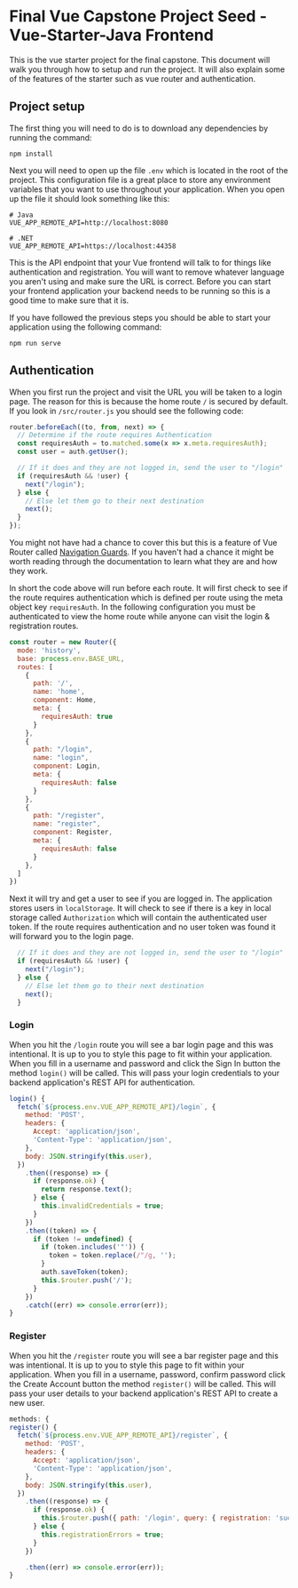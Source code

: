 # Final Vue Capstone Project Seed - Vue-Starter-Java Frontend

This is the vue starter project for the final capstone. This document will walk you through how to setup and run the project. It will also explain some of the features of the starter such as vue router and authentication.

## Project setup

The first thing you will need to do is to download any dependencies by running the command:

```
npm install
```

Next you will need to open up the file `.env` which is located in the root of the project. This configuration file is a great place to store any environment variables that you want to use throughout your application. When you open up the file it should look something like this:

```
# Java
VUE_APP_REMOTE_API=http://localhost:8080

# .NET
VUE_APP_REMOTE_API=https://localhost:44358
```

This is the API endpoint that your Vue frontend will talk to for things like authentication and registration. You will want to remove whatever language you aren't using and make sure the URL is correct. Before you can start your frontend application your backend needs to be running so this is a good time to make sure that it is.


If you have followed the previous steps you should be able to start your application using the following command:

```
npm run serve
```

## Authentication

When you first run the project and visit the URL you will be taken to a login page. The reason for this is because the home route `/` is secured by default. If you look in `/src/router.js` you should see the following code:

```js
router.beforeEach((to, from, next) => {
  // Determine if the route requires Authentication
  const requiresAuth = to.matched.some(x => x.meta.requiresAuth);
  const user = auth.getUser();

  // If it does and they are not logged in, send the user to "/login"
  if (requiresAuth && !user) {
    next("/login");
  } else {
    // Else let them go to their next destination
    next();
  }
});
```

You might not have had a chance to cover this but this is a feature of Vue Router called [Navigation Guards](https://router.vuejs.org/guide/advanced/navigation-guards.html). If you haven't had a chance it might be worth reading through the documentation to learn what they are and how they work.

In short the code above will run before each route. It will first check to see if the route requires authentication which is defined per route using the meta object key `requiresAuth`. In the following configuration you must be authenticated to view the home route while anyone can visit the login & registration routes.

```js
const router = new Router({
  mode: 'history',
  base: process.env.BASE_URL,
  routes: [
    {
      path: '/',
      name: 'home',
      component: Home,
      meta: {
        requiresAuth: true
      }
    },
    {
      path: "/login",
      name: "login",
      component: Login,
      meta: {
        requiresAuth: false
      }
    },
    {
      path: "/register",
      name: "register",
      component: Register,
      meta: {
        requiresAuth: false
      }
    },
  ]
})
```

Next it will try and get a user to see if you are logged in. The application stores users in `localStorage`. It will check to see if there is a key in local storage called `Authorization` which will contain the authenticated user token. If the route requires authentication and no user token was found it will forward you to the login page.

```js
  // If it does and they are not logged in, send the user to "/login"
  if (requiresAuth && !user) {
    next("/login");
  } else {
    // Else let them go to their next destination
    next();
  }
```

### Login

When you hit the `/login` route you will see a bar login page and this was intentional. It is up to you to style this page to fit within your application. When you fill in a username and password and click the Sign In button the method `login()` will be called. This will pass your login credentials to your backend application's REST API for authentication.

```js
login() {
  fetch(`${process.env.VUE_APP_REMOTE_API}/login`, {
    method: 'POST',
    headers: {
      Accept: 'application/json',
      'Content-Type': 'application/json',
    },
    body: JSON.stringify(this.user),
  })
    .then((response) => {
      if (response.ok) {
        return response.text();
      } else {
        this.invalidCredentials = true;
      }
    })
    .then((token) => {
      if (token != undefined) {
        if (token.includes('"')) {
          token = token.replace(/"/g, '');
        }
        auth.saveToken(token);
        this.$router.push('/');
      }
    })
    .catch((err) => console.error(err));
}
```

### Register

When you hit the `/register` route you will see a bar register page and this was intentional. It is up to you to style this page to fit within your application. When you fill in a username, password, confirm password click the Create Account button the method `register()` will be called. This will pass your user details to your backend application's REST API to create a new user.

```js
methods: {
register() {
  fetch(`${process.env.VUE_APP_REMOTE_API}/register`, {
    method: 'POST',
    headers: {
      Accept: 'application/json',
      'Content-Type': 'application/json',
    },
    body: JSON.stringify(this.user),
  })
    .then((response) => {
      if (response.ok) {
        this.$router.push({ path: '/login', query: { registration: 'success' } });
      } else {
        this.registrationErrors = true;
      }
    })

    .then((err) => console.error(err));
}
```
